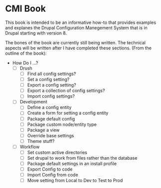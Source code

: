 # CMI Book

This book is intended to be an informative how-to that provides examples and explanes the Drupal Configuration Manegement System that is in Drupal starting with version 8.

The bones of the book are currently still being written. The technical aspects will be written after I have completed these sections. (From the outline of the book):

- How Do I ...?
  - [ ] Drush
    - [ ] Find all config settings?
    - [ ] Set a config setting?
    - [ ] Export a config setting?
    - [ ] Export a collection of config settings?
    - [ ] Import config settings?
  - [ ] Development
    - [ ] Define a config entity
    - [ ] Create a form for setting a config entity
    - [ ] Package default config
    - [ ] Package custom node/entity type
    - [ ] Package a view
    - [ ] Override base settings
    - [ ] Theme stuff?
  - [ ] Workflow
    - [ ] Set custom active directories
    - [ ] Set drupal to work from files rather than the database
    - [ ] Package default settings in an install profile
    - [ ] Export Config to code
    - [ ] Import Config from code
    - [ ] Move setting from Local to Dev to Test to Prod
